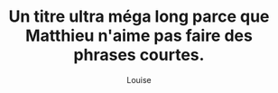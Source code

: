 ---
title: Un titre ultra méga long parce que Matthieu n'aime pas faire des phrases courtes.
excerpt: Donec sagittis velit vel augue. Fusce in nisl vitae massa venenatis rhoncus. Praesent orci velit, lobortis eget, suscipit semper, congue eu, est. Quisque malesuada volutpat enim. Vestibulum leo sem, molestie a, mattis bibendum, feugiat facilisis, nisl. Nam scelerisque odio. Suspendisse fermentum faucibus felis. Praesent pharetra. In consequat felis in tellus. In mi enim, rhoncus
author: Louise
tags: [medias,societe]
---